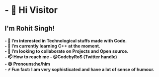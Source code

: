 <h1>- 👋 Hi Visitor</h1>
<h2>I'm Rohit Singh!</h2>
<h4>- 👀 I’m interested in Technological stuffs made with Code.<br>
- 🌱 I’m currently learning C++ at the moment.<br>
- 💞️ I’m looking to collaborate on Projects and Open source.<br>
- 📫 How to reach me - @CodebyRoS (Twitter handle)<br>
- 😄 Pronouns:he/him<br>
- ⚡ Fun fact: I am very sophisticated and have a lot of sense of humour.<br>
</h4>

<!---
ProjectsRO-hit/ProjectsRO-hit is a ✨ special ✨ repository because its `README.md` (this file) appears on your GitHub profile.
You can click the Preview link to take a look at your changes.
--->
